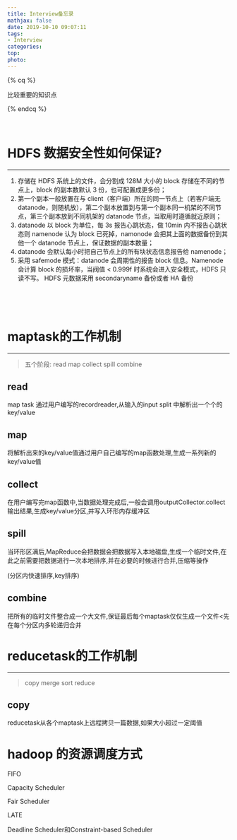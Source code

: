 ```yaml
---
title: Interview备忘录
mathjax: false
date: 2019-10-10 09:07:11
tags:
- Interview
categories:
top:
photo:
---
```




{% cq %}

比较重要的知识点

{% endcq %}

<!-- more -->

<br>

# HDFS 数据安全性如何保证?

---

1. 存储在 HDFS 系统上的文件，会分割成 128M 大小的 block 存储在不同的节点上，block 的副本数默认 3 份，也可配置成更多份；
2. 第一个副本一般放置在与 client（客户端）所在的同一节点上（若客户端无 datanode，则随机放），第二个副本放置到与第一个副本同一机架的不同节点，第三个副本放到不同机架的 datanode 节点，当取用时遵循就近原则；
3. datanode 以 block 为单位，每 3s 报告心跳状态，做 10min 内不报告心跳状态则 namenode 认为 block 已死掉，namonode 会把其上面的数据备份到其他一个 datanode 节点上，保证数据的副本数量；
4. datanode 会默认每小时把自己节点上的所有块状态信息报告给 namenode；
5. 采用 safemode 模式：datanode 会周期性的报告 block 信息。Namenode 会计算 block 的损坏率，当阀值 < 0.999f 时系统会进入安全模式，HDFS 只读不写。 HDFS 元数据采用 secondaryname 备份或者 HA 备份

<br>

​	

# maptask的工作机制

---

> 五个阶段: read map collect spill combine 

## read

map task 通过用户编写的recordreader,从输入的input split 中解析出一个个的key/value

## map

将解析出来的key/value值通过用户自己编写的map函数处理,生成一系列新的key/value值

## collect

在用户编写完map函数中,当数据处理完成后,一般会调用outputCollector.collect输出结果,生成key/value分区,并写入环形内存缓冲区

## spill

当环形区满后,MapReduce会把数据会把数据写入本地磁盘,生成一个临时文件,在此之前需要把数据进行一次本地排序,并在必要的时候进行合并,压缩等操作

(分区内快速排序,key排序)

## combine

把所有的临时文件整合成一个大文件,保证最后每个maptask仅仅生成一个文件<先在每个分区内多轮递归合并



# reducetask的工作机制

---

> copy merge sort reduce

## copy

reducetask从各个maptask上远程拷贝一篇数据,如果大小超过一定阈值



# hadoop 的资源调度方式

FIFO

Capacity Scheduler

Fair Scheduler

LATE

Deadline Scheduler和Constraint-based Scheduler



